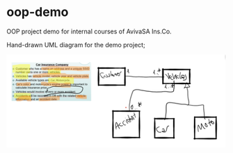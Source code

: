 # oop-demo
OOP project demo for internal courses of AvivaSA Ins.Co.

Hand-drawn UML diagram for the demo project;

![plot](./resources/uml.png)
